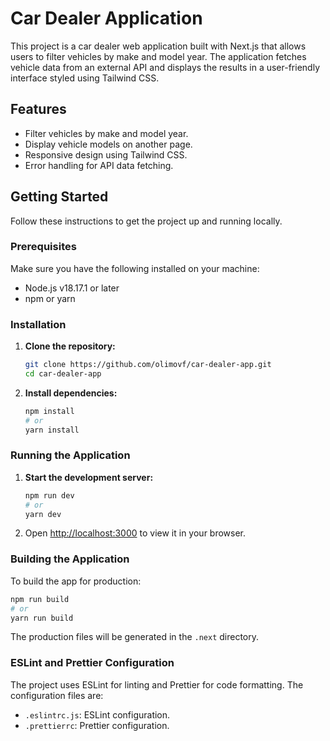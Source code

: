 # Car Dealer Application

This project is a car dealer web application built with Next.js that allows users to filter vehicles by make and model year. The application fetches vehicle data from an external API and displays the results in a user-friendly interface styled using Tailwind CSS.

## Features

- Filter vehicles by make and model year.
- Display vehicle models on another page.
- Responsive design using Tailwind CSS.
- Error handling for API data fetching.

## Getting Started

Follow these instructions to get the project up and running locally.

### Prerequisites

Make sure you have the following installed on your machine:

- Node.js v18.17.1 or later
- npm or yarn

### Installation

1. **Clone the repository:**

   ```bash
   git clone https://github.com/olimovf/car-dealer-app.git
   cd car-dealer-app
   ```

2. **Install dependencies:**

   ```bash
   npm install
   # or
   yarn install
   ```

### Running the Application

1. **Start the development server:**

   ```bash
   npm run dev
   # or
   yarn dev
   ```

2. Open [http://localhost:3000](http://localhost:3000) to view it in your browser.

### Building the Application

To build the app for production:

```bash
npm run build
# or
yarn run build
```

The production files will be generated in the `.next` directory.

### ESLint and Prettier Configuration

The project uses ESLint for linting and Prettier for code formatting. The configuration files are:

- `.eslintrc.js`: ESLint configuration.
- `.prettierrc`: Prettier configuration.
